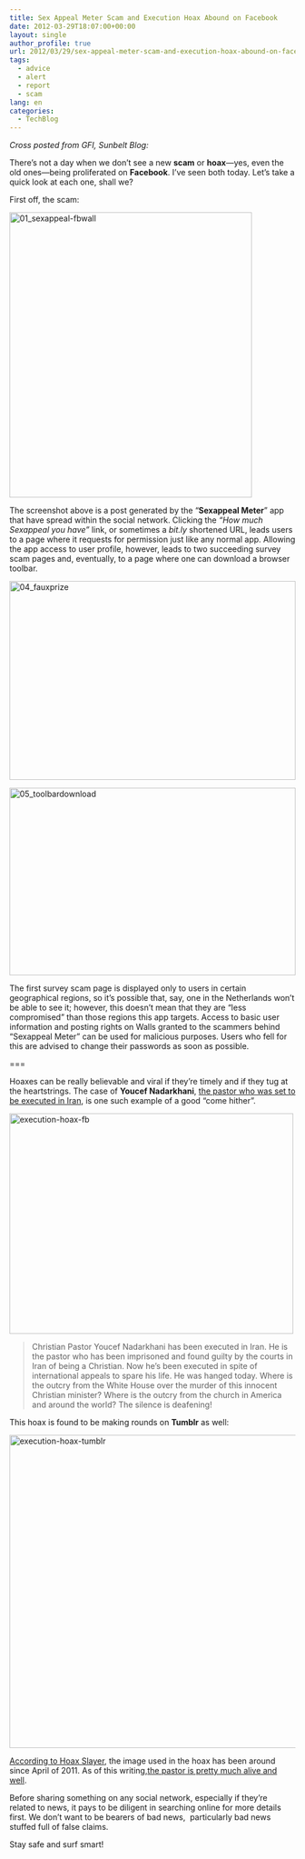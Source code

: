 ```yaml
---
title: Sex Appeal Meter Scam and Execution Hoax Abound on Facebook
date: 2012-03-29T18:07:00+00:00
layout: single
author_profile: true
url: 2012/03/29/sex-appeal-meter-scam-and-execution-hoax-abound-on-facebook/
tags:
  - advice
  - alert
  - report
  - scam
lang: en
categories: 
  - TechBlog
---
```

_Cross posted from GFI, Sunbelt Blog:_ 

There’s not a day when we don’t see a new **scam** or **hoax**—yes, even the old ones—being proliferated on **Facebook**. I’ve seen both today. Let’s take a quick look at each one, shall we? 

First off, the scam: 

[<img title="01_sexappeal-fbwall" border="0" alt="01_sexappeal-fbwall" src="http://lh3.ggpht.com/-dcCSlFNrYSY/T3SdcPbKvOI/AAAAAAAAFXI/N36tUO161vk/01_sexappeal-fbwall_thumb%25255B1%25255D.jpg?imgmax=800" width="427" height="502" />](http://lh6.ggpht.com/-pjeLMZ_2TZY/T3SdYcrY3-I/AAAAAAAAFXA/RcYpdR6vU2I/s1600-h/01_sexappeal-fbwall%25255B3%25255D.jpg) 

The screenshot above is a post generated by the “**Sexappeal Meter**” app that have spread within the social network. Clicking the _“How much Sexappeal you have”_ link, or sometimes a _bit.ly_ shortened URL, leads users to a page where it requests for permission just like any normal app. Allowing the app access to user profile, however, leads to two succeeding survey scam pages and, eventually, to a page where one can download a browser toolbar. 

[<img title="04_fauxprize" border="0" alt="04_fauxprize" src="http://lh3.ggpht.com/-i0xncIoeazw/T3Sdjc25WtI/AAAAAAAAFXY/dc_c5YRmhhY/04_fauxprize_thumb%25255B2%25255D.jpg?imgmax=800" width="504" height="350" />](http://lh3.ggpht.com/-nOP7elowhfA/T3Sdf9yDuQI/AAAAAAAAFXQ/lt0pDiwJqN8/s1600-h/04_fauxprize%25255B4%25255D.jpg) 

[<img title="05_toolbardownload" border="0" alt="05_toolbardownload" src="http://lh4.ggpht.com/-CnczzaX8ObQ/T3SdqDFvNgI/AAAAAAAAFXo/MPsp7TEmZLw/05_toolbardownload_thumb%25255B1%25255D.jpg?imgmax=800" width="504" height="330" />](http://lh6.ggpht.com/-Z4SZxDT65ek/T3SdnIhZ8fI/AAAAAAAAFXg/RB0lJLPVNM0/s1600-h/05_toolbardownload%25255B3%25255D.jpg) 

The first survey scam page is displayed only to users in certain geographical regions, so it’s possible that, say, one in the Netherlands won’t be able to see it; however, this doesn’t mean that they are “less compromised” than those regions this app targets. Access to basic user information and posting rights on Walls granted to the scammers behind “Sexappeal Meter” can be used for malicious purposes. Users who fell for this are advised to change their passwords as soon as possible. 

=== 

Hoaxes can be really believable and viral if they’re timely and if they tug at the heartstrings. The case of **Youcef Nadarkhani**, [the pastor who was set to be executed in Iran](http://www.christiantoday.com/article/christians.pray.for.iranian.pastor.facing.execution/29495.htm), is one such example of a good “come hither”. 

[<img title="execution-hoax-fb" border="0" alt="execution-hoax-fb" src="http://lh4.ggpht.com/-0TJknC3sJrY/T3SdvX0KJ1I/AAAAAAAAFX4/3pnTyAxxBZI/execution-hoax-fb_thumb%25255B1%25255D.jpg?imgmax=800" width="500" height="388" />](http://lh5.ggpht.com/-dyhBm--yn3E/T3Sds4j5_PI/AAAAAAAAFXw/hyNFzQ_7NYw/s1600-h/execution-hoax-fb%25255B3%25255D.jpg) 

> Christian Pastor Youcef Nadarkhani has been executed in Iran. He is the pastor who has been imprisoned and found guilty by the courts in Iran of being a Christian. Now he’s been executed in spite of international appeals to spare his life. He was hanged today. Where is the outcry from the White House over the murder of this innocent Christian minister? Where is the outcry from the church in America and around the world? The silence is deafening!

This hoax is found to be making rounds on **Tumblr** as well: 

[<img title="execution-hoax-tumblr" border="0" alt="execution-hoax-tumblr" src="http://lh4.ggpht.com/-6LSUNOnuvO0/T3Sd3nhhrLI/AAAAAAAAFYI/u23i1UErTWg/execution-hoax-tumblr_thumb%25255B2%25255D.jpg?imgmax=800" width="522" height="551" />](http://lh5.ggpht.com/-FZW8XCfhcEo/T3SdzRNLtvI/AAAAAAAAFYA/hnzz9dAs5L8/s1600-h/execution-hoax-tumblr%25255B4%25255D.jpg) 

[According to Hoax Slayer](http://www.hoax-slayer.com/youcef-nadarkhani-protest-message.shtml), the image used in the hoax has been around since April of 2011. As of this writing,[the pastor is pretty much alive and well](http://global.christianpost.com/news/youcef-nadarkhani-still-alive-execution-reports-prove-false-72125/). 

Before sharing something on any social network, especially if they’re related to news, it pays to be diligent in searching online for more details first. We don’t want to be bearers of bad news,  particularly bad news stuffed full of false claims. 

Stay safe and surf smart!